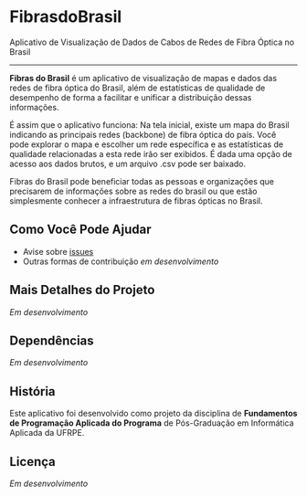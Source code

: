 # FibrasdoBrasil
Aplicativo de Visualização de Dados de Cabos de Redes de Fibra Óptica no Brasil

---

**Fibras do Brasil** é um aplicativo de visualização de mapas e dados das redes de fibra óptica do Brasil, além de estatísticas de qualidade de desempenho de forma a facilitar e unificar a distribuição dessas informações.

É assim que o aplicativo funciona: Na tela inicial, existe um mapa do Brasil indicando as principais redes (backbone) de fibra óptica do país. Você pode explorar o mapa e escolher um rede específica e as estatísticas de qualidade relacionadas a esta rede irão ser exibidos. É dada uma opção de acesso aos dados brutos,  e um arquivo .csv pode ser baixado.

Fibras do Brasil pode beneficiar todas as pessoas e organizações que precisarem de informações sobre as redes do brasil ou que estão simplesmente conhecer a infraestrutura de fibras ópticas no Brasil.

## Como Você Pode Ajudar

* Avise sobre [issues](https://github.com/brunoarrudaufpe/FibrasdoBrasil/issues)
* Outras formas de contribuição *em desenvolvimento*

## Mais Detalhes do Projeto

*Em desenvolvimento*

## Dependências

*Em desenvolvimento*

## História

Este aplicativo foi desenvolvido como projeto da disciplina de **Fundamentos de Programação Aplicada do Programa** de Pós-Graduação em Informática Aplicada da UFRPE.

## Licença

*Em desenvolvimento*
